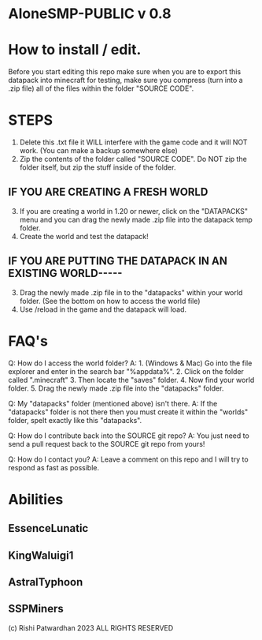 # AloneSMP-PUBLIC v 0.8

# How to install / edit.

Before you start editing this repo make sure when you are to export 
this datapack into minecraft for testing,
make sure you compress (turn into a .zip file)
all of the files within the folder "SOURCE CODE".

# STEPS

1. Delete this .txt file it WILL interfere with the game code and it will NOT work. (You can make a backup somewhere else)
2. Zip the contents of the folder called "SOURCE CODE". Do NOT zip the folder itself, but zip the stuff inside of the folder.

## IF YOU ARE CREATING A FRESH WORLD

3. If you are creating a world in 1.20 or newer, click on the "DATAPACKS" menu and you can drag the newly made .zip file into the datapack temp folder.
4. Create the world and test the datapack!

## IF YOU ARE PUTTING THE DATAPACK IN AN EXISTING WORLD-----

3. Drag the newly made .zip file in to the "datapacks" within your world folder. (See the bottom on how to access the world file)
4. Use /reload in the game and the datapack will load.

# FAQ's

Q: How do I access the world folder?
A: 1. (Windows & Mac) Go into the file explorer and enter in the search bar "%appdata%". 
2. Click on the folder called ".minecraft" 
3. Then locate the "saves" folder.
4. Now find your world folder. 
5. Drag the newly made .zip file into the "datapacks" folder. 

Q: My "datapacks" folder (mentioned above) isn't there.
A: If the "datapacks" folder is not there then you must create it within the "worlds" folder, spelt exactly like this "datapacks".

Q: How do I contribute back into the SOURCE git repo?
A: You just need to send a pull request back to the SOURCE git repo from yours!

Q: How do I contact you?
A: Leave a comment on this repo and I will try to respond as fast as possible.

# Abilities

## EssenceLunatic


## KingWaluigi1


## AstralTyphoon


## SSPMiners


(c) Rishi Patwardhan 2023 ALL RIGHTS RESERVED 
